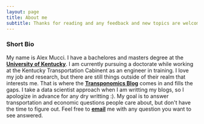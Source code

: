 ```yaml
---
layout: page
title: About me
subtitle: Thanks for reading and any feedback and new topics are welcome!
---
```


### Short Bio
My name is Alex Mucci. I have a bachelores and masters degree at the [**University of Kentucky**](https://www.uky.edu). I am currently pursuing a doctorate while working at the Kentucky Transportation Cabinent as an engineer in training. I love my job and research, but there are still things outside of their realm that interests me. That is where the [**Transponomics Blog**](https://alex-mucci.github.io/blog) comes in and fills the gaps. I take a data scientist approach when I am writting my blogs, so I apologize in advance for any dry writting :). My goal is to answer transportation and economic questions people care about, but don't have the time to figure out. Feel free to [**email**](mailto:Alex.Mucci@uky.edu) me with any question you want to see answered.  
